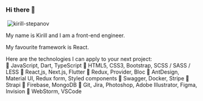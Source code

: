 <h3>Hi there 👋</h3>

<p>&nbsp;<img align="center" src="https://github-readme-stats.vercel.app/api?username=kirill-stepanov&show_icons=true&locale=en" alt="kirill-stepanov" /></p>

<p>My name is Kirill and I am a front-end engineer.</p>

<p>My favourite framework is React.</p>

Here are the technologies I can apply to your next project:<br>
🔧 JavaScript, Dart, TypeScript
🔧 HTML5, CSS3, Bootstrap, SCSS / SASS / LESS
🔧 React,js, Next.js, Flutter
🔧 Redux, Provider, Bloc
🔧 AntDesign, Material UI, Redux form, Styled components
🔧 Swagger, Docker, Stripe
🔧 Strapi
🔧 Firebase, MongoDB
🔧 Git, Jira, Photoshop, Adobe Illustrator, Figma, Invision
🔧 WebStorm, VSCode
